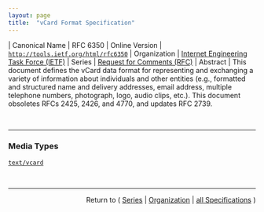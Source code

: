 ```yaml
---
layout: page
title:  "vCard Format Specification"
---
```


| Canonical Name | RFC 6350
| Online Version | [`http://tools.ietf.org/html/rfc6350`](http://tools.ietf.org/html/rfc6350)
| Organization | [Internet Engineering Task Force (IETF)](..)
| Series | [Request for Comments (RFC)](.)
| Abstract | This document defines the vCard data format for representing and exchanging a variety of information about individuals and other entities (e.g., formatted and structured name and delivery addresses, email address, multiple telephone numbers, photograph, logo, audio clips, etc.). This document obsoletes RFCs 2425, 2426, and 4770, and updates RFC 2739.

<br/>
<hr/>

### Media Types

[`text/vcard`](/concepts/media-type/text/vcard "")



<br/>
<hr/>

<p style="text-align: right">Return to ( <a href="./">Series</a> | <a href="../">Organization</a> | <a href="../../">all Specifications</a> )</p>